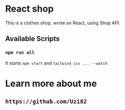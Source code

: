 # React shop

This is a clothes shop, wrote on React, using Shop API.

## Available Scripts

### `npm run all`

It starts `npm start` and `tailwind css ... --watch`

# Learn more about me

## `https://github.com/Uzi82`